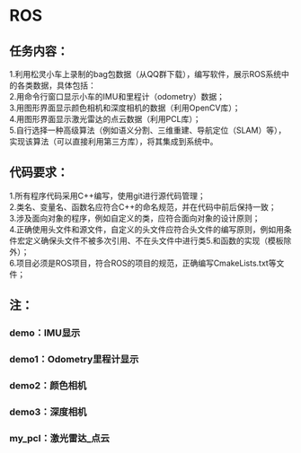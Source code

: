 # ROS

## 任务内容：
1.利用松灵小车上录制的bag包数据（从QQ群下载），编写软件，展示ROS系统中的各类数据，具体包括：<br>
2.用命令行窗口显示小车的IMU和里程计（odometry）数据；<br>
3.用图形界面显示颜色相机和深度相机的数据（利用OpenCV库）；<br>
4.用图形界面显示激光雷达的点云数据（利用PCL库）；<br>
5.自行选择一种高级算法（例如语义分割、三维重建、导航定位（SLAM）等），实现该算法（可以直接利用第三方库），将其集成到系统中。<br>

## 代码要求：
1.所有程序代码采用C++编写，使用git进行源代码管理；<br>
2.类名、变量名、函数名应符合C++的命名规范，并在代码中前后保持一致；<br>
3.涉及面向对象的程序，例如自定义的类，应符合面向对象的设计原则；<br>
4.正确使用头文件和源文件，自定义的头文件应符合头文件的编写原则，例如用条件宏定义确保头文件不被多次引用、不在头文件中进行类5.和函数的实现（模板除外）；<br>
6.项目必须是ROS项目，符合ROS的项目的规范，正确编写CmakeLists.txt等文件；<br>

## 注：

### demo：IMU显示
### demo1：Odometry里程计显示
### demo2：颜色相机
### demo3：深度相机
### my_pcl：激光雷达_点云
